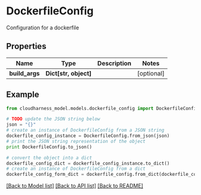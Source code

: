 # DockerfileConfig

Configuration for a dockerfile

## Properties

Name | Type | Description | Notes
------------ | ------------- | ------------- | -------------
**build_args** | **Dict[str, object]** |  | [optional] 

## Example

```python
from cloudharness_model.models.dockerfile_config import DockerfileConfig

# TODO update the JSON string below
json = "{}"
# create an instance of DockerfileConfig from a JSON string
dockerfile_config_instance = DockerfileConfig.from_json(json)
# print the JSON string representation of the object
print DockerfileConfig.to_json()

# convert the object into a dict
dockerfile_config_dict = dockerfile_config_instance.to_dict()
# create an instance of DockerfileConfig from a dict
dockerfile_config_form_dict = dockerfile_config.from_dict(dockerfile_config_dict)
```
[[Back to Model list]](../README.md#documentation-for-models) [[Back to API list]](../README.md#documentation-for-api-endpoints) [[Back to README]](../README.md)


